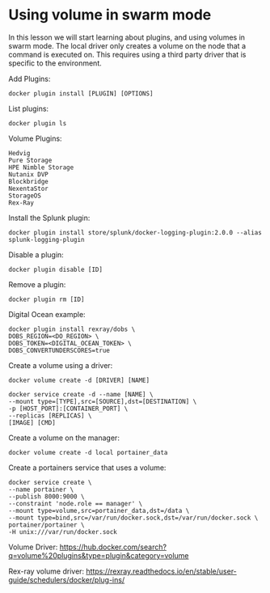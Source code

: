 # Using volume in swarm mode

In this lesson we will start learning about plugins, and using volumes in swarm mode. The local driver only creates a volume on the node that a command is executed on. This requires using a third party driver that is specific to the environment.

Add Plugins:
```
docker plugin install [PLUGIN] [OPTIONS]
```

List plugins:
```
docker plugin ls
```

Volume Plugins:
```
Hedvig
Pure Storage
HPE Nimble Storage
Nutanix DVP
Blockbridge
NexentaStor
StorageOS
Rex-Ray
```

Install the Splunk plugin:
```
docker plugin install store/splunk/docker-logging-plugin:2.0.0 --alias splunk-logging-plugin
```

Disable a plugin:
```
docker plugin disable [ID]
```

Remove a plugin:
```
docker plugin rm [ID]
```

Digital Ocean example:
```
docker plugin install rexray/dobs \
DOBS_REGION=<DO_REGION> \
DOBS_TOKEN=<DIGITAL_OCEAN_TOKEN> \
DOBS_CONVERTUNDERSCORES=true
```

Create a volume using a driver:
```
docker volume create -d [DRIVER] [NAME]
```
```
docker service create -d --name [NAME] \
--mount type=[TYPE],src=[SOURCE],dst=[DESTINATION] \
-p [HOST_PORT]:[CONTAINER_PORT] \
--replicas [REPLICAS] \
[IMAGE] [CMD]
```

Create a volume on the manager:
```
docker volume create -d local portainer_data
```

Create a portainers service that uses a volume:
```
docker service create \
--name portainer \
--publish 8000:9000 \
--constraint 'node.role == manager' \
--mount type=volume,src=portainer_data,dst=/data \
--mount type=bind,src=/var/run/docker.sock,dst=/var/run/docker.sock \
portainer/portainer \
-H unix:///var/run/docker.sock
```

Volume Driver: https://hub.docker.com/search?q=volume%20plugins&type=plugin&category=volume

Rex-ray volume driver: https://rexray.readthedocs.io/en/stable/user-guide/schedulers/docker/plug-ins/